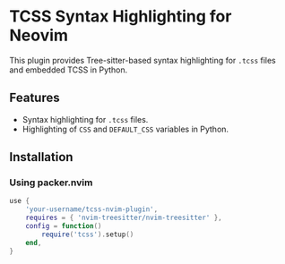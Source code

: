 # TCSS Syntax Highlighting for Neovim

This plugin provides Tree-sitter-based syntax highlighting for `.tcss` files and embedded TCSS in Python.

## Features
- Syntax highlighting for `.tcss` files.
- Highlighting of `CSS` and `DEFAULT_CSS` variables in Python.

## Installation

### Using packer.nvim
```lua
use {
    'your-username/tcss-nvim-plugin',
    requires = { 'nvim-treesitter/nvim-treesitter' },
    config = function()
        require('tcss').setup()
    end,
}

